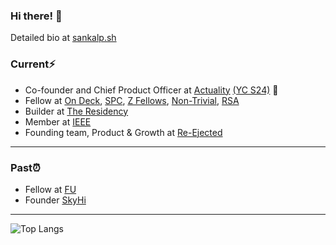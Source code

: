 ### Hi there! 👋

Detailed bio at <a href="https://sankalp.sh/" target="_blank">sankalp.sh</a>

### Current⚡️


* Co-founder and Chief Product Officer at <a href="https://actuality.live/" target="_blank">Actuality</a> <a href="https://ycombinator.com/" target="_blank">(YC S24)</a> 🙌
* Fellow at <a href="https://www.beondeck.com/" target="_blank">On Deck</a>, <a href="https://www.southparkcommons.com/" target="_blank">SPC</a>, <a href="https://www.zfellows.com/" target="_blank">Z Fellows</a>, <a href="https://www.non-trivial.org/" target="_blank">Non-Trivial</a>, <a href="https://www.thersa.org/" target="_blank">RSA</a>
* Builder at <a href="https://www.livetheresidency.com/" target="_blank">The Residency</a>
* Member at <a href="https://www.computer.org/" target="_blank">IEEE</a>
* Founding team, Product & Growth at <a href="https://reejected.in/" target="_blank">Re-Ejected</a>


<hr />

### Past⏰
* Fellow at <a href="https://www.founder.university/" target="_blank">FU</a>
* Founder <a href="https://skyhi.live/" target="_blank">SkyHi</a>

<hr />

![Top Langs](https://github-readme-stats.vercel.app/api/top-langs/?username=1sankalp&layout=compact)
